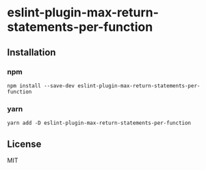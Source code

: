 # eslint-plugin-max-return-statements-per-function

## Installation

### npm

```shell
npm install --save-dev eslint-plugin-max-return-statements-per-function
```

### yarn

```shell
yarn add -D eslint-plugin-max-return-statements-per-function
```

## License

MIT

